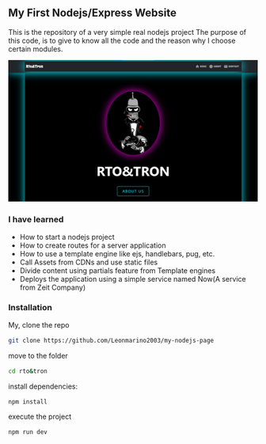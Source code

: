 ## My First Nodejs/Express Website

This is the repository of a very simple real nodejs project
The purpose of this code, is to give to know all the code
and the reason why I choose certain modules.

![](docs/screenshot.png)

### I have learned

- How to start a nodejs project
- How to create routes for a server application
- How to use a template engine like ejs, handlebars, pug, etc.
- Call Assets from CDNs and use static files
- Divide content using partials feature from Template engines
- Deploys the application using a simple service named Now(A service from Zeit Company)

### Installation

My, clone the repo

```sh
git clone https://github.com/Leonmarino2003/my-nodejs-page
```

move to the folder

```sh
cd rto&tron
```

install dependencies:

```sh
npm install
```

execute the project

```sh
npm run dev
```
